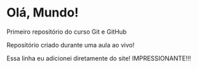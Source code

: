 # Olá, Mundo!
 Primeiro repositório do curso Git e GitHub

 Repositório criado durante uma aula ao vivo!

 Essa linha eu adicionei diretamente do site! IMPRESSIONANTE!!!
